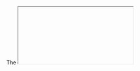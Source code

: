 ---
---

The <iframe> element lets you embed another website within a page.

Some helpers for creating responsive iframes:

https://blog.apps.npr.org/pym.js/
https://apps.npr.org/sidechain/
https://github.com/rdmurphy/frames
